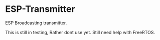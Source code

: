 # ESP-Transmitter
ESP Broadcasting transmitter. 

This is still in testing, Rather dont use yet. Still need help with FreeRTOS. 
